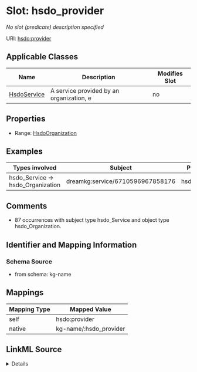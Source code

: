 

# Slot: hsdo_provider


_No slot (predicate) description specified_





URI: [hsdo:provider](http://schema.org/provider)



<!-- no inheritance hierarchy -->





## Applicable Classes

| Name | Description | Modifies Slot |
| --- | --- | --- |
| [HsdoService](../classes/HsdoService.md) | A service provided by an organization, e |  no  |







## Properties

* Range: [HsdoOrganization](../classes/HsdoOrganization.md)






## Examples

| Types involved | Subject | Predicate | Object |
| --- | --- | --- | --- |
| hsdo_Service → hsdo_Organization | dreamkg:service/6710596967858176 | hsdo:provider | dreamkg:service/provider/6710596967858176 |


## Comments

* 87 occurrences with subject type hsdo_Service and object type hsdo_Organization.

## Identifier and Mapping Information







### Schema Source


* from schema: kg-name




## Mappings

| Mapping Type | Mapped Value |
| ---  | ---  |
| self | hsdo:provider |
| native | kg-name/:hsdo_provider |




## LinkML Source

<details>
```yaml
name: hsdo_provider
description: No slot (predicate) description specified
comments:
- 87 occurrences with subject type hsdo_Service and object type hsdo_Organization.
examples:
- description: hsdo_Service → hsdo_Organization
  object:
    example_object: dreamkg:service/provider/6710596967858176
    example_object_type: hsdo_Organization
    example_predicate: hsdo:provider
    example_subject: dreamkg:service/6710596967858176
    example_subject_type: hsdo_Service
from_schema: kg-name
rank: 1000
slot_uri: hsdo:provider
alias: hsdo_provider
domain_of:
- hsdo_Service
range: hsdo_Organization

```
</details>